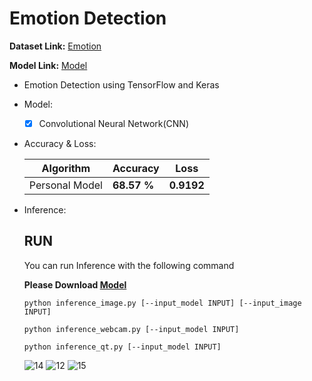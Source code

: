 # Emotion Detection

  **Dataset Link:** [Emotion](https://www.kaggle.com/datasets/ananthu017/emotion-detection-fer)
  
  **Model Link:** [Model](https://drive.google.com/drive/folders/12PZHQGxawpbIkwH4TZz1Z6aF9UXi20pf?usp=sharing)

  - Emotion Detection using TensorFlow and Keras
    
  - Model:

    - [x] Convolutional Neural Network(CNN)


  - Accuracy & Loss:

    Algorithm | Accuracy | Loss |
    ------------- | ------------ | ------------- |
    Personal Model | **68.57 %** | **0.9192** |
    

  - Inference:

      ## RUN
      You can run  Inference with the following command
      
      **Please Download [Model](https://drive.google.com/drive/folders/12PZHQGxawpbIkwH4TZz1Z6aF9UXi20pf?usp=sharing)**

      ```
      python inference_image.py [--input_model INPUT] [--input_image INPUT]
      
      python inference_webcam.py [--input_model INPUT]
      
      python inference_qt.py [--input_model INPUT]
      ```

      ![14](https://user-images.githubusercontent.com/88143329/165132167-f7ee0eaa-0435-4e07-91bd-9a9c616fe758.png)
      ![12](https://user-images.githubusercontent.com/88143329/165132261-55a244d5-8ada-4ea9-b21a-556d7058f22b.png)
      ![15](https://user-images.githubusercontent.com/88143329/165132294-6a4d7924-753b-45a2-a95e-3099f1c52ab6.png)

